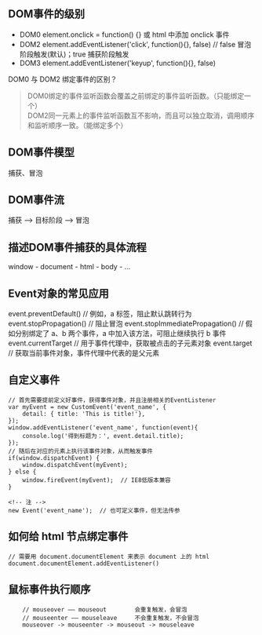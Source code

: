## DOM事件的级别

* DOM0  element.onclick = function() {} 或 html 中添加 onclick 事件
* DOM2  element.addEventListener('click', function(){}, false)  // false 冒泡阶段触发(默认)；true 捕获阶段触发
* DOM3  element.addEventListener('keyup', function(){}, false)

DOM0 与 DOM2 绑定事件的区别？
> DOM0绑定的事件监听函数会覆盖之前绑定的事件监听函数。（只能绑定一个）      
> DOM2同一元素上的事件监听函数互不影响，而且可以独立取消，调用顺序和监听顺序一致。（能绑定多个）

## DOM事件模型

捕获、冒泡

## DOM事件流

捕获 ——> 目标阶段 ——> 冒泡

## 描述DOM事件捕获的具体流程

window - document - html - body - ...

## Event对象的常见应用

event.preventDefault()            // 例如，a 标签，阻止默认跳转行为
event.stopPropagation()           // 阻止冒泡
event.stopImmediatePropagation()  // 假如分别绑定了 a、b 两个事件，a 中加入该方法，可阻止继续执行 b 事件
event.currentTarget               // 用于事件代理中，获取被点击的子元素对象
event.target                      // 获取当前事件对象，事件代理中代表的是父元素

## 自定义事件

    // 首先需要提前定义好事件，获得事件对象，并且注册相关的EventListener
    var myEvent = new CustomEvent('event_name', { 
        detail: { title: 'This is title!'},
    });
    window.addEventListener('event_name', function(event){
        console.log('得到标题为：', event.detail.title);
    });
    // 随后在对应的元素上执行该事件对象，从而触发事件
    if(window.dispatchEvent) {  
        window.dispatchEvent(myEvent);
    } else {
        window.fireEvent(myEvent);  // IE8低版本兼容
    }

    <!-- 注 -->
    new Event('event_name');  // 也可定义事件，但无法传参

## 如何给 html 节点绑定事件

    // 需要用 document.documentElement 来表示 document 上的 html
    document.documentElement.addEventListener()

## 鼠标事件执行顺序

        // mouseover —— mouseout        会重复触发，会冒泡
        // mouseenter —— mouseleave     不会重复触发，不会冒泡
        mouseover -> mouseenter -> mouseout -> mouseleave